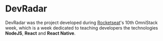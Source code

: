 # DevRadar

DevRadar was the project developed during [Rocketseat](https://www.rocketseat.com.br/ "Rocketseat's Homepage")'s 10th OmniStack week, which is a week dedicated to teaching developers the technologies **NodeJS**, **React** and **React Native**.
